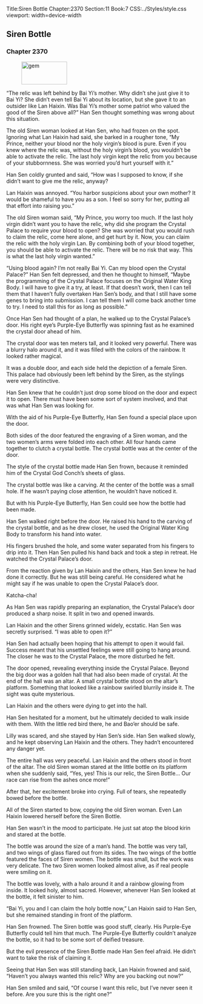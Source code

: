 Title:Siren Bottle 
Chapter:2370 
Section:11 
Book:7 
CSS:../Styles/style.css 
viewport: width=device-width
  
## Siren Bottle
### Chapter 2370 
<figure>
	<img src="../Images/gem.gif" alt="gem" id="gem" width="120" height="60" />
</figure>
  

  
  “The relic was left behind by Bai Yi’s mother. Why didn’t she just give it to Bai Yi? She didn’t even tell Bai Yi about its location, but she gave it to an outsider like Lan Haixin. Was Bai Yi’s mother some patriot who valued the good of the Siren above all?” Han Sen thought something was wrong about this situation.

The old Siren woman looked at Han Sen, who had frozen on the spot. Ignoring what Lan Haixin had said, she barked in a rougher tone, “My Prince, neither your blood nor the holy virgin’s blood is pure. Even if you knew where the relic was, without the holy virgin’s blood, you wouldn’t be able to activate the relic. The last holy virgin kept the relic from you because of your stubbornness. She was worried you’d hurt yourself with it.”

Han Sen coldly grunted and said, “How was I supposed to know, if she didn’t want to give me the relic, anyway?

Lan Haixin was annoyed. “You harbor suspicions about your own mother? It would be shameful to have you as a son. I feel so sorry for her, putting all that effort into raising you.”

The old Siren woman said, “My Prince, you worry too much. If the last holy virgin didn’t want you to have the relic, why did she program the Crystal Palace to require your blood to open? She was worried that you would rush to claim the relic, come here alone, and get hurt by it. Now, you can claim the relic with the holy virgin Lan. By combining both of your blood together, you should be able to activate the relic. There will be no risk that way. This is what the last holy virgin wanted.”

“Using blood again? I’m not really Bai Yi. Can my blood open the Crystal Palace?” Han Sen felt depressed, and then he thought to himself, “Maybe the programming of the Crystal Palace focuses on the Original Water King Body. I will have to give it a try, at least. If that doesn’t work, then I can tell them that I haven’t fully overtaken Han Sen’s body, and that I still have some genes to bring into submission. I can tell them I will come back another time to try. I need to stall this for as long as possible.”

Once Han Sen had thought of a plan, he walked up to the Crystal Palace’s door. His right eye’s Purple-Eye Butterfly was spinning fast as he examined the crystal door ahead of him.

The crystal door was ten meters tall, and it looked very powerful. There was a blurry halo around it, and it was filled with the colors of the rainbow. It looked rather magical.

It was a double door, and each side held the depiction of a female Siren. This palace had obviously been left behind by the Siren, as the stylings were very distinctive.

Han Sen knew that he couldn’t just drop some blood on the door and expect it to open. There must have been some sort of system involved, and that was what Han Sen was looking for.

With the aid of his Purple-Eye Butterfly, Han Sen found a special place upon the door.

Both sides of the door featured the engraving of a Siren woman, and the two women’s arms were folded into each other. All four hands came together to clutch a crystal bottle. The crystal bottle was at the center of the door.

The style of the crystal bottle made Han Sen frown, because it reminded him of the Crystal God Conch’s sheets of glass.

The crystal bottle was like a carving. At the center of the bottle was a small hole. If he wasn’t paying close attention, he wouldn’t have noticed it.

But with his Purple-Eye Butterfly, Han Sen could see how the bottle had been made.

Han Sen walked right before the door. He raised his hand to the carving of the crystal bottle, and as he drew closer, he used the Original Water King Body to transform his hand into water.

His fingers brushed the hole, and some water separated from his fingers to drip into it. Then Han Sen pulled his hand back and took a step in retreat. He watched the Crystal Palace’s door.

From the reaction given by Lan Haixin and the others, Han Sen knew he had done it correctly. But he was still being careful. He considered what he might say if he was unable to open the Crystal Palace’s door.

Katcha-cha!

As Han Sen was rapidly preparing an explanation, the Crystal Palace’s door produced a sharp noise. It split in two and opened inwards.

Lan Haixin and the other Sirens grinned widely, ecstatic. Han Sen was secretly surprised. “I was able to open it?”

Han Sen had actually been hoping that his attempt to open it would fail. Success meant that his unsettled feelings were still going to hang around. The closer he was to the Crystal Palace, the more disturbed he felt.

The door opened, revealing everything inside the Crystal Palace. Beyond the big door was a golden hall that had also been made of crystal. At the end of the hall was an altar. A small crystal bottle stood on the altar’s platform. Something that looked like a rainbow swirled blurrily inside it. The sight was quite mysterious.

Lan Haixin and the others were dying to get into the hall.

Han Sen hesitated for a moment, but he ultimately decided to walk inside with them. With the little red bird there, he and Bao’er should be safe.

Lilly was scared, and she stayed by Han Sen’s side. Han Sen walked slowly, and he kept observing Lan Haixin and the others. They hadn’t encountered any danger yet.

The entire hall was very peaceful. Lan Haixin and the others stood in front of the altar. The old Siren woman stared at the little bottle on its platform when she suddenly said, “Yes, yes! This is our relic, the Siren Bottle… Our race can rise from the ashes once more!”

After that, her excitement broke into crying. Full of tears, she repeatedly bowed before the bottle.

All of the Siren started to bow, copying the old Siren woman. Even Lan Haixin lowered herself before the Siren Bottle.

Han Sen wasn’t in the mood to participate. He just sat atop the blood kirin and stared at the bottle.

The bottle was around the size of a man’s hand. The bottle was very tall, and two wings of glass flared out from its sides. The two wings of the bottle featured the faces of Siren women. The bottle was small, but the work was very delicate. The two Siren women looked almost alive, as if real people were smiling on it.

The bottle was lovely, with a halo around it and a rainbow glowing from inside. It looked holy, almost sacred. However, whenever Han Sen looked at the bottle, it felt sinister to him.

“Bai Yi, you and I can claim the holy bottle now,” Lan Haixin said to Han Sen, but she remained standing in front of the platform.

Han Sen frowned. The Siren bottle was good stuff, clearly. His Purple-Eye Butterfly could tell him that much. The Purple-Eye Butterfly couldn’t analyze the bottle, so it had to be some sort of deified treasure.

But the evil presence of the Siren Bottle made Han Sen feel afraid. He didn’t want to take the risk of claiming it.

Seeing that Han Sen was still standing back, Lan Haixin frowned and said, “Haven’t you always wanted this relic? Why are you backing out now?”

Han Sen smiled and said, “Of course I want this relic, but I’ve never seen it before. Are you sure this is the right one?”
